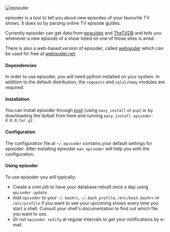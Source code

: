 ![episoder](https://raw.githubusercontent.com/cockroach/episoder/screenshots/episoder.png "episoder 0.8.0")

episoder is a tool to tell you about new episodes of your favourite TV shows. It does so by parsing online TV episode guides.

Currently episoder can get data from [epguides](http://www.epguides.com/) and [TheTVDB](http://www.epguides.com/) and tells you whenever a new episode of a show listed on one of those sites is aired.

There is also a web-based version of episoder, called [webisoder](https://github.com/cockroach/webisoder) which can be used for free at [webisoder.net](https://www.webisoder.net/).

#### Dependencies
In order to use episoder, you will need python installed on your system. In addition to the default distribution, the `requests` and `sqlalchemy` modules are required.

#### Installation

You can install episoder through [pypi](https://pypi.python.org/pypi/episoder) (using `easy_install` or `pip`) or by
downloading the tarball from here and running `easy_install episoder-0.8.0.tar.gz`

#### Configuration

The configuration file at `~/.episoder` contains your default settings for episoder. After installing episoder
`man episoder` will help you with the configuration.

#### Using episoder

To use episoder you will typically:

* Create a cron job to have your database rebuilt once a day using `episoder update`
* Add `episoder` to your `~/.bashrc`, `~/.bash_profile`, `/etc/bash.bashrc` or `/etc/profile` if you want to see
your upcoming shows every time you start a shell. Consult your shell's documentation to find out which file you
want to use.
* Or run `episoder notify` at regular intervals to get your notifications by e-mail.
